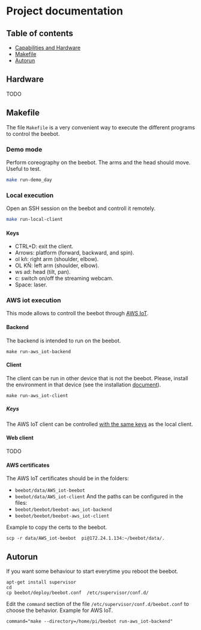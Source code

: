# Project documentation

## Table of contents
* [Capabilities and Hardware]("#hardware")
* [Makefile]("#makefile")
* [Autorun]("#autorun")


## Hardware  <a name="hardware"></a>
TODO



## Makefile  <a name="makefile"></a>
The file `Makefile` is a very convenient way to execute the different programs to control the beebot.

### Demo mode
Perform coreography on the beebot. The arms and the head should move. Useful to test.
```bash
make run-demo_day
```

### Local execution
Open an SSH session on the beebot and controll it remotely.
```bash
make run-local-client
```
#### Keys <a name="keys"></a>
* CTRL+D: exit the client.
* Arrows: platform (forward, backward, and spin).
* ol kñ: right arm (shoulder, elbow).
* OL KÑ: left arm (shoulder, elbow).
* ws ad: head (tilt, pan).
* c: switch on/off the streaming webcam.
* Space: laser.


### AWS iot execution
This mode allows to controll the beebot through [AWS IoT](https://aws.amazon.com/iot/).

#### Backend
The backend is intended to run on the beebot.
```
make run-aws_iot-backend
```

#### Client
The client can be run in other device that is not the beebot. Please, install the environment in that device (see the installation [document](installation.md#project)).
```
make run-aws_iot-client
```

##### Keys
The AWS IoT client can be controlled [with the same keys](#keys) as the local client.


#### Web client
TODO

#### AWS certificates
The AWS IoT certificates should be in the folders:
* `beebot/data/AWS_iot-beebot`
* `beebot/data/AWS_iot-client`
And the paths can be configured in the files:
* `beebot/beebot/beebot-aws_iot-backend`
* `beebot/beebot/beebot-aws_iot-client`

Example to copy the certs to the beebot.
```
scp -r data/AWS_iot-beebot  pi@172.24.1.134:~/beebot/data/.
```


## Autorun  <a name="autorun"></a>
If you want some behaviour to start everytime you reboot the beebot.
```
apt-get install supervisor
cd
cp beebot/deploy/beebot.conf  /etc/supervisor/conf.d/
```

Edit the `command` section of the file `/etc/supervisor/conf.d/beebot.conf` to choose the behavior.
Example for AWS IoT.
```
command="make --directory=/home/pi/beebot run-aws_iot-backend"
```
